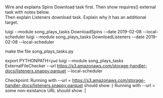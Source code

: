 
Wire and explains Spins Download task first. 
Then show requires() external task with notes below.  
Then explain Listeners download task. Explain why it has an additional target. 

luigi --module song_plays_tasks DownloadSpins --date 2019-02-08 --local-scheduler
luigi --module song_plays_tasks DownloadListeners --date 2019-02-08 --local-scheduler

make the file song_plays_tasks.py 


export PYTHONPATH=`pwd` 
luigi --module song_plays_tasks ExternalFileChecker --url https://s3.amazonaws.com/storage-handler-docs/listeners.snappy.parquet --local-scheduler

Checkpoint:
    Running with --url = https://s3.amazonaws.com/storage-handler-docs/listeners.snappy.parquet should show :)
    Running with --url = some non-existance URL should show :| 